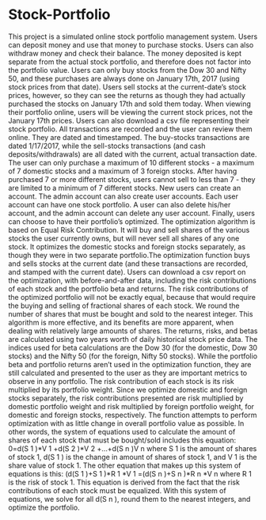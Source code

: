 # Stock-Portfolio
This project is a simulated online stock portfolio management system. Users can deposit
money and use that money to purchase stocks. Users can also withdraw money and check their
balance. The money deposited is kept separate from the actual stock portfolio, and therefore
does not factor into the portfolio value. Users can only buy stocks from the Dow 30 and Nifty 50,
and these purchases are always done on January 17th, 2017 (using stock prices from that
date). Users sell stocks at the current-date’s stock prices, however, so they can see the returns
as though they had actually purchased the stocks on January 17th and sold them today. When
viewing their portfolio online, users will be viewing the current stock prices, not the January 17th
prices. Users can also download a csv file representing their stock portfolio. All transactions are
recorded and the user can review them online. They are dated and timestamped. The
buy-stocks transactions are dated 1/17/2017, while the sell-stocks transactions (and cash
deposits/withdrawals) are all dated with the current, actual transaction date. The user can only
purchase a maximum of 10 different stocks - a maximum of 7 domestic stocks and a maximum
of 3 foreign stocks. After having purchased 7 or more different stocks, users cannot sell to less
than 7 - they are limited to a minimum of 7 different stocks. New users can create an account.
The admin account can also create user accounts. Each user account can have one stock
portfolio. A user can also delete his/her account, and the admin account can delete any user
account.
Finally, users can choose to have their portfolio’s optimized. The optimization algorithm
is based on Equal Risk Contribution. It will buy and sell shares of the various stocks the user
currently owns, but will never sell all shares of any one stock. It optimizes the domestic stocks
and foreign stocks separately, as though they were in two separate portfolio.The optimization
function buys and sells stocks at the current date (and these transactions are recorded, and
stamped with the current date). Users can download a csv report on the optimization, with
before-and-after data, including the risk contributions of each stock and the portfolio beta and
returns. The risk contributions of the optimized portfolio will not be exactly equal, because that
would require the buying and selling of fractional shares of each stock. We round the number of
shares that must be bought and sold to the nearest integer. This algorithm is more effective, and
its benefits are more apparent, when dealing with relatively large amounts of shares. The
returns, risks, and betas are calculated using two years worth of daily historical stock price data.
The indices used for beta calculations are the Dow 30 (for the domestic, Dow 30 stocks) and the
Nifty 50 (for the foreign, Nifty 50 stocks). While the portfolio beta and portfolio returns aren’t
used in the optimization function, they are still calculated and presented to the user as they are
important metrics to observe in any portfolio.
The risk contribution of each stock is its risk multiplied by its portfolio weight. Since we
optimize domestic and foreign stocks separately, the risk contributions presented are risk
multiplied by domestic portfolio weight and risk multiplied by foreign portfolio weight, for
domestic and foreign stocks, respectively. The function attempts to perform optimization with as
little change in overall portfolio value as possible. In other words, the system of equations used
to calculate the amount of shares of each stock that must be bought/sold includes this equation:
0=d(S 1 )*V 1 +d(S 2 )*V 2 +...+d(S n )V n
where S 1 is the amount of shares of stock 1, d(S 1 ) is the change in amount of shares of stock 1,
and V 1 is the share value of stock 1. The other equation that makes up this system of equations
is this:
(d(S 1 )+S 1 )*R 1 *V 1 =(d(S n )+S n )*R n *V n
where R 1 is the risk of stock 1. This equation is derived from the fact that the risk contributions of
each stock must be equalized. With this system of equations, we solve for all d(S n ), round them
to the nearest integers, and optimize the portfolio.
